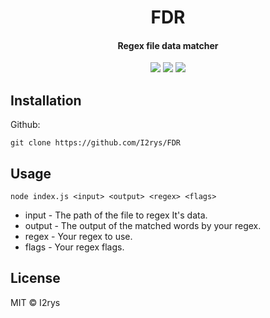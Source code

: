 <h1 align="center">FDR</h1>
<h4 align="center">Regex file data matcher</h4>
<p align="center">
	<a href="https://github.com/I2rys/FDR/blob/main/LICENSE"><img src="https://img.shields.io/github/license/I2rys/FDR?style=flat-square"></img></a>
	<a href="https://github.com/I2rys/FDR/issues"><img src="https://img.shields.io/github/issues/I2rys/FDR.svg"></img></a>
	<a href="https://nodejs.org/"><img src="https://img.shields.io/badge/-Nodejs-green?style=flat-square&logo=Node.js"></img></a>
</p>


## Installation
Github:

    git clone https://github.com/I2rys/FDR
    
## Usage

    node index.js <input> <output> <regex> <flags>
    
+ input - The path of the file to regex It's data.
+ output - The output of the matched words by your regex.
+ regex - Your regex to use.
+ flags - Your regex flags.
    
## License
MIT © I2rys
